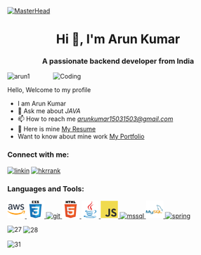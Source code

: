 

[![MasterHead](https://www.horizont.com.hr/posao/backend-developer.gif)](https://arun5g.io)
<h1 align="center">Hi 👋, I'm Arun Kumar</h1>
<h3 align="center">A passionate backend developer from India</h3>
<img align="right" alt="Coding" width="400" src="https://camo.githubusercontent.com/cae12fddd9d6982901d82580bdf321d81fb299141098ca1c2d4891870827bf17/68747470733a2f2f6d69726f2e6d656469756d2e636f6d2f6d61782f313336302f302a37513379765349765f7430696f4a2d5a2e676966">

<p align="left"> <img src="https://komarev.com/ghpvc/?username=arun5G&label=Profile%20views&color=0e75b6&style=flat" alt="arun1" /> </p>

  Hello, Welcome to my profile
- I am Arun Kumar
- 💬 Ask me about *JAVA*
- 📫 How to reach me *arunkumar15031503@gmail.com*
- 📄 Here is mine <a href="https://drive.google.com/file/d/1KJOKo4uVFMZeBHLHeHH4ab1zzI4Wio8Y/view?usp=sharing](https://drive.google.com/file/d/1KJOKo4uVFMZeBHLHeHH4ab1zzI4Wio8Y/view?usp=sharing">My Resume</a>
- Want to know about mine work <a href="https://arun5g.github.io">My Portfolio</a>


<h3 align="left">Connect with me:</h3>
<p align="left">
<a href="https://www.linkedin.com/in/arun-kumar-47aa1619a?lipi=urn%3Ali%3Apage%3Ad_flagship3_profile_view_base_contact_details%3BMQ3KRG%2BGQym0Z3ge2%2FdsSA%3D%3D" target="blank"><img align="center" src="https://raw.githubusercontent.com/rahuldkjain/github-profile-readme-generator/master/src/images/icons/Social/linked-in-alt.svg" alt="linkin" height="30" width="40" /></a>
<a href="https://www.hackerrank.com/arunkumar1503151" target="blank"><img align="center" src="https://raw.githubusercontent.com/rahuldkjain/github-profile-readme-generator/master/src/images/icons/Social/hackerrank.svg" alt="hkrrank" height="30" width="40" /></a>
</p>

<h3 align="left">Languages and Tools:</h3>
<p align="left"> <a href="https://aws.amazon.com" target="_blank" rel="noreferrer"> <img src="https://raw.githubusercontent.com/devicons/devicon/master/icons/amazonwebservices/amazonwebservices-original-wordmark.svg" alt="aws" width="40" height="40"/> </a> <a href="https://www.w3schools.com/css/" target="_blank" rel="noreferrer"> <img src="https://raw.githubusercontent.com/devicons/devicon/master/icons/css3/css3-original-wordmark.svg" alt="css3" width="40" height="40"/> </a> <a href="https://git-scm.com/" target="_blank" rel="noreferrer"> <img src="https://www.vectorlogo.zone/logos/git-scm/git-scm-icon.svg" alt="git" width="40" height="40"/> </a> <a href="https://www.w3.org/html/" target="_blank" rel="noreferrer"> <img src="https://raw.githubusercontent.com/devicons/devicon/master/icons/html5/html5-original-wordmark.svg" alt="html5" width="40" height="40"/> </a> <a href="https://www.java.com" target="_blank" rel="noreferrer"> <img src="https://raw.githubusercontent.com/devicons/devicon/master/icons/java/java-original.svg" alt="java" width="40" height="40"/> </a> <a href="https://developer.mozilla.org/en-US/docs/Web/JavaScript" target="_blank" rel="noreferrer"> <img src="https://raw.githubusercontent.com/devicons/devicon/master/icons/javascript/javascript-original.svg" alt="javascript" width="40" height="40"/> </a> <a href="https://www.microsoft.com/en-us/sql-server" target="_blank" rel="noreferrer"> <img src="https://www.svgrepo.com/show/303229/microsoft-sql-server-logo.svg" alt="mssql" width="40" height="40"/> </a> <a href="https://www.mysql.com/" target="_blank" rel="noreferrer"> <img src="https://raw.githubusercontent.com/devicons/devicon/master/icons/mysql/mysql-original-wordmark.svg" alt="mysql" width="40" height="40"/> </a> <a href="https://spring.io/" target="_blank" rel="noreferrer"> <img src="https://www.vectorlogo.zone/logos/springio/springio-icon.svg" alt="spring" width="40" height="40"/> </a> </p>

<p><img align="left" src="https://github-readme-stats.vercel.app/api/top-langs?username=arun5g&show_icons=true&locale=en&layout=compact" alt="27" /></p>

<p>&nbsp;<img align="center" src="https://github-readme-stats.vercel.app/api?username=arun5g&show_icons=true&locale=en" alt="28" /></p>

<p><img align="center" src="https://github-readme-streak-stats.herokuapp.com/?user=arun5g&" alt="31" /></p>
